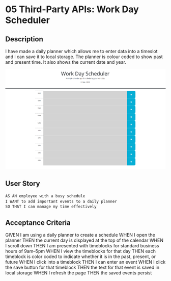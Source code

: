 # 05 Third-Party APIs: Work Day Scheduler

## Description
I have made a daily planner which allows me to enter data into a timeslot and i can save it to local storage. The planner is colour coded to show past and present time. It also shows the current date and year.

![Alt text](image-1.png)
## User Story

```md
AS AN employee with a busy schedule
I WANT to add important events to a daily planner
SO THAT I can manage my time effectively
```

## Acceptance Criteria


GIVEN I am using a daily planner to create a schedule
WHEN I open the planner
THEN the current day is displayed at the top of the calendar
WHEN I scroll down
THEN I am presented with timeblocks for standard business hours of 9am&ndash;5pm
WHEN I view the timeblocks for that day
THEN each timeblock is color coded to indicate whether it is in the past, present, or future
WHEN I click into a timeblock
THEN I can enter an event
WHEN I click the save button for that timeblock
THEN the text for that event is saved in local storage
WHEN I refresh the page
THEN the saved events persist

